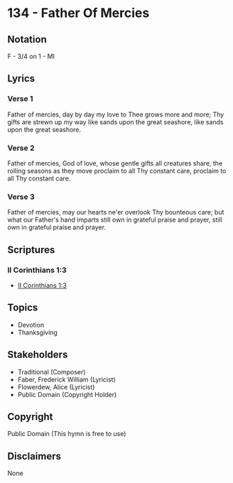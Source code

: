 # 134 - Father Of Mercies

## Notation

F - 3/4 on 1 - MI

## Lyrics

### Verse 1

Father of mercies, day by day my love to Thee grows more and more; Thy gifts are strewn up my way like sands upon the great seashore, like sands upon the great seashore.

### Verse 2

Father of mercies, God of love, whose gentle gifts all creatures share, the rolling seasons as they move proclaim to all Thy constant care, proclaim to all Thy constant care.

### Verse 3

Father of mercies, may our hearts ne'er overlook Thy bounteous care; but what our Father's hand imparts still own in grateful praise and prayer, still own in grateful praise and prayer.


## Scriptures

### II Corinthians 1:3

- [II Corinthians 1:3](https://www.biblegateway.com/passage/?search=II%20Corinthians%201%3A3)


## Topics

- Devotion
- Thanksgiving

## Stakeholders

- Traditional (Composer)
- Faber, Frederick William (Lyricist)
- Flowerdew, Alice (Lyricist)
- Public Domain (Copyright Holder)

## Copyright

Public Domain
(This hymn is free to use)

## Disclaimers

None

